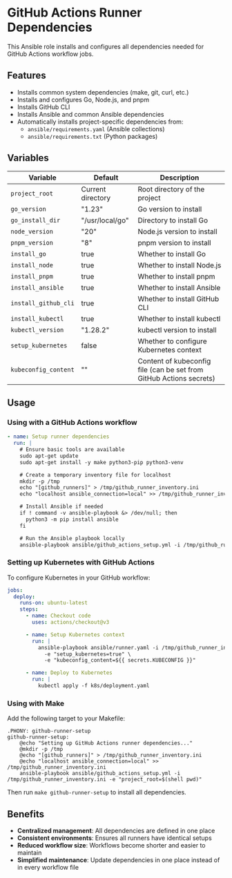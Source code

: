 # GitHub Actions Runner Dependencies

This Ansible role installs and configures all dependencies needed for GitHub Actions workflow jobs.

## Features

- Installs common system dependencies (make, git, curl, etc.)
- Installs and configures Go, Node.js, and pnpm
- Installs GitHub CLI
- Installs Ansible and common Ansible dependencies
- Automatically installs project-specific dependencies from:
  - `ansible/requirements.yaml` (Ansible collections)
  - `ansible/requirements.txt` (Python packages)

## Variables

| Variable | Default | Description |
|----------|---------|-------------|
| `project_root` | Current directory | Root directory of the project |
| `go_version` | "1.23" | Go version to install |
| `go_install_dir` | "/usr/local/go" | Directory to install Go |
| `node_version` | "20" | Node.js version to install |
| `pnpm_version` | "8" | pnpm version to install |
| `install_go` | true | Whether to install Go |
| `install_node` | true | Whether to install Node.js |
| `install_pnpm` | true | Whether to install pnpm |
| `install_ansible` | true | Whether to install Ansible |
| `install_github_cli` | true | Whether to install GitHub CLI |
| `install_kubectl` | true | Whether to install kubectl |
| `kubectl_version` | "1.28.2" | kubectl version to install |
| `setup_kubernetes` | false | Whether to configure Kubernetes context |
| `kubeconfig_content` | "" | Content of kubeconfig file (can be set from GitHub Actions secrets) |

## Usage

### Using with a GitHub Actions workflow

```yaml
- name: Setup runner dependencies
  run: |
    # Ensure basic tools are available
    sudo apt-get update
    sudo apt-get install -y make python3-pip python3-venv

    # Create a temporary inventory file for localhost
    mkdir -p /tmp
    echo "[github_runners]" > /tmp/github_runner_inventory.ini
    echo "localhost ansible_connection=local" >> /tmp/github_runner_inventory.ini

    # Install Ansible if needed
    if ! command -v ansible-playbook &> /dev/null; then
      python3 -m pip install ansible
    fi

    # Run the Ansible playbook locally
    ansible-playbook ansible/github_actions_setup.yml -i /tmp/github_runner_inventory.ini -e "project_root=$(pwd)"
```

### Setting up Kubernetes with GitHub Actions

To configure Kubernetes in your GitHub workflow:

```yaml
jobs:
  deploy:
    runs-on: ubuntu-latest
    steps:
      - name: Checkout code
        uses: actions/checkout@v3

      - name: Setup Kubernetes context
        run: |
          ansible-playbook ansible/runner.yaml -i /tmp/github_runner_inventory.ini \
            -e "setup_kubernetes=true" \
            -e "kubeconfig_content=${{ secrets.KUBECONFIG }}"

      - name: Deploy to Kubernetes
        run: |
          kubectl apply -f k8s/deployment.yaml
```

### Using with Make

Add the following target to your Makefile:

```make
.PHONY: github-runner-setup
github-runner-setup:
	@echo "Setting up GitHub Actions runner dependencies..."
	@mkdir -p /tmp
	@echo "[github_runners]" > /tmp/github_runner_inventory.ini
	@echo "localhost ansible_connection=local" >> /tmp/github_runner_inventory.ini
	ansible-playbook ansible/github_actions_setup.yml -i /tmp/github_runner_inventory.ini -e "project_root=$(shell pwd)"
```

Then run `make github-runner-setup` to install all dependencies.

## Benefits

- **Centralized management**: All dependencies are defined in one place
- **Consistent environments**: Ensures all runners have identical setups
- **Reduced workflow size**: Workflows become shorter and easier to maintain
- **Simplified maintenance**: Update dependencies in one place instead of in every workflow file
